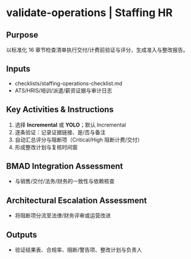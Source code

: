 # validate-operations | Staffing HR

<!-- BMAD Task Spec -->

## Purpose

以标准化 16 章节检查清单执行交付/计费前验证与评分，生成准入与整改报告。

## Inputs

- checklists/staffing-operations-checklist.md
- ATS/HRIS/培训/派遣/薪资证据与审计日志

## Key Activities & Instructions

1. 选择 **Incremental** 或 **YOLO**；默认 Incremental
2. 逐条验证：记录证据链接、是/否与备注
3. 自动汇总评分与阻断项（Critical/High 阻断计费/交付）
4. 形成整改计划与复核时间窗

## BMAD Integration Assessment

- 与销售/交付/法务/财务的一致性与依赖核查

## Architectural Escalation Assessment

- 将阻断项分流至法律/财务评审或运营改进

## Outputs

- 验证结果表、合规率、阻断/警告项、整改计划与负责人
